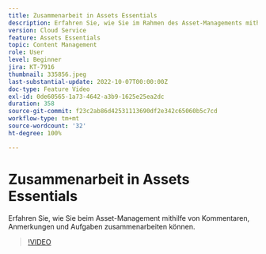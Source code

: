 ```yaml
---
title: Zusammenarbeit in Assets Essentials
description: Erfahren Sie, wie Sie im Rahmen des Asset-Managements mithilfe von Kommentaren, Anmerkungen und Aufgaben zusammenarbeiten können.
version: Cloud Service
feature: Assets Essentials
topic: Content Management
role: User
level: Beginner
jira: KT-7916
thumbnail: 335856.jpeg
last-substantial-update: 2022-10-07T00:00:00Z
doc-type: Feature Video
exl-id: 0de60565-1a73-4642-a3b9-1625e25ea2dc
duration: 358
source-git-commit: f23c2ab86d42531113690df2e342c65060b5c7cd
workflow-type: tm+mt
source-wordcount: '32'
ht-degree: 100%

---
```


# Zusammenarbeit in Assets Essentials

Erfahren Sie, wie Sie beim Asset-Management mithilfe von Kommentaren, Anmerkungen und Aufgaben zusammenarbeiten können.

>[!VIDEO](https://video.tv.adobe.com/v/335856?quality=12&learn=on)
